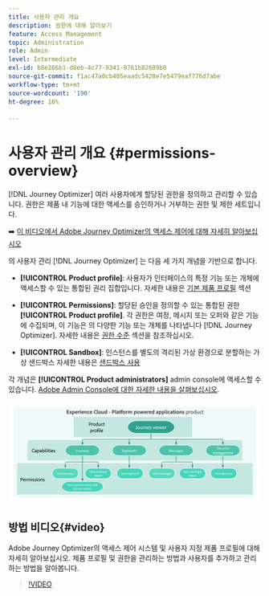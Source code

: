 ```yaml
---
title: 사용자 관리 개요
description: 권한에 대해 알아보기
feature: Access Management
topic: Administration
role: Admin
level: Intermediate
exl-id: b8e266b1-d8eb-4c77-9341-9761b82609b0
source-git-commit: f1ac47a0cb405eaadc5428e7e5479eaf776d7abe
workflow-type: tm+mt
source-wordcount: '190'
ht-degree: 16%

---
```


# 사용자 관리 개요 {#permissions-overview}

[!DNL Journey Optimizer] 여러 사용자에게 할당된 권한을 정의하고 관리할 수 있습니다. 권한은 제품 내 기능에 대한 액세스를 승인하거나 거부하는 권한 및 제한 세트입니다.

➡️ [이 비디오에서 Adobe Journey Optimizer의 액세스 제어에 대해 자세히 알아보십시오](#video)

의 사용자 관리 [!DNL Journey Optimizer] 는 다음 세 가지 개념을 기반으로 합니다.

* **[!UICONTROL Product profile]**: 사용자가 인터페이스의 특정 기능 또는 개체에 액세스할 수 있는 통합된 권리 집합입니다. 자세한 내용은 [기본 제품 프로필](ootb-product-profiles.md) 섹션

* **[!UICONTROL Permissions]**: 할당된 승인을 정의할 수 있는 통합된 권한 **[!UICONTROL Product profile]**. 각 권한은 여정, 메시지 또는 오퍼와 같은 기능에 수집되며, 이 기능은 의 다양한 기능 또는 개체를 나타냅니다 [!DNL Journey Optimizer]. 자세한 내용은 [권한 수준](high-low-permissions.md) 섹션을 참조하십시오.

* **[!UICONTROL Sandbox]**: 인스턴스를 별도의 격리된 가상 환경으로 분할하는 가상 샌드박스 자세한 내용은 [샌드박스 사용](sandboxes.md)

각 개념은 **[!UICONTROL Product administrators]** admin console에 액세스할 수 있습니다. [Adobe Admin Console에 대한 자세한 내용을 살펴보십시오](https://helpx.adobe.com/kr/enterprise/managing/user-guide.html).

![](assets/do-not-localize/permissions_2.png)

## 방법 비디오{#video}

Adobe Journey Optimizer의 액세스 제어 시스템 및 사용자 지정 제품 프로필에 대해 자세히 알아보십시오. 제품 프로필 및 권한을 관리하는 방법과 사용자를 추가하고 관리하는 방법을 알아봅니다.

>[!VIDEO](https://video.tv.adobe.com/v/333998?quality=12)
